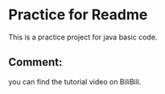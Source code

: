 # Practice for Readme

This is a practice project for java basic code.

## Comment:
you can find the tutorial video on BiliBili.

